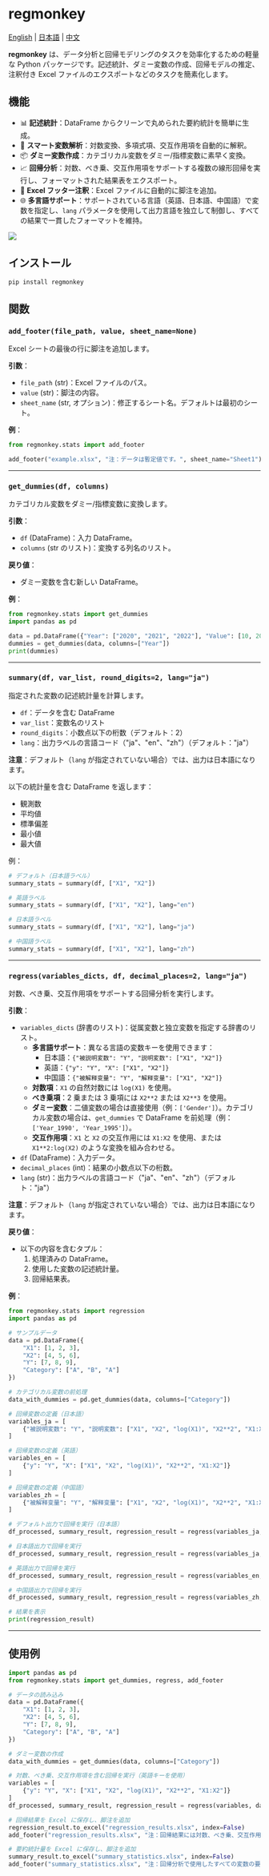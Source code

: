 # regmonkey

[English](README.md) | [日本語](README.ja.md) | [中文](README.zh.md)

**regmonkey** は、データ分析と回帰モデリングのタスクを効率化するための軽量な Python パッケージです。記述統計、ダミー変数の作成、回帰モデルの推定、注釈付き Excel ファイルのエクスポートなどのタスクを簡素化します。

## 機能

- 📊 **記述統計**：DataFrame からクリーンで丸められた要約統計を簡単に生成。
- 🧠 **スマート変数解析**：対数変換、多項式項、交互作用項を自動的に解釈。
- 📦 **ダミー変数作成**：カテゴリカル変数をダミー/指標変数に素早く変換。
- 📈 **回帰分析**：対数、べき乗、交互作用項をサポートする複数の線形回帰を実行し、フォーマットされた結果表をエクスポート。
- 📄 **Excel フッター注釈**：Excel ファイルに自動的に脚注を追加。
- 🌐 **多言語サポート**：サポートされている言語（英語、日本語、中国語）で変数を指定し、`lang` パラメータを使用して出力言語を独立して制御し、すべての結果で一貫したフォーマットを維持。

![](https://raw.githubusercontent.com/qingruikz/regmonkey/main/assets/example.png)

## インストール

```bash
pip install regmonkey
```

## 関数

### `add_footer(file_path, value, sheet_name=None)`

Excel シートの最後の行に脚注を追加します。

**引数**：

- `file_path` (str)：Excel ファイルのパス。
- `value` (str)：脚注の内容。
- `sheet_name` (str, オプション)：修正するシート名。デフォルトは最初のシート。

**例**：

```python
from regmonkey.stats import add_footer

add_footer("example.xlsx", "注：データは暫定値です。", sheet_name="Sheet1")
```

---

### `get_dummies(df, columns)`

カテゴリカル変数をダミー/指標変数に変換します。

**引数**：

- `df` (DataFrame)：入力 DataFrame。
- `columns` (str のリスト)：変換する列名のリスト。

**戻り値**：

- ダミー変数を含む新しい DataFrame。

**例**：

```python
from regmonkey.stats import get_dummies
import pandas as pd

data = pd.DataFrame({"Year": ["2020", "2021", "2022"], "Value": [10, 20, 30]})
dummies = get_dummies(data, columns=["Year"])
print(dummies)
```

---

### `summary(df, var_list, round_digits=2, lang="ja")`

指定された変数の記述統計量を計算します。

- `df`：データを含む DataFrame
- `var_list`：変数名のリスト
- `round_digits`：小数点以下の桁数（デフォルト：2）
- `lang`：出力ラベルの言語コード（"ja"、"en"、"zh"）（デフォルト："ja"）

**注意**：デフォルト（`lang` が指定されていない場合）では、出力は日本語になります。

以下の統計量を含む DataFrame を返します：

- 観測数
- 平均値
- 標準偏差
- 最小値
- 最大値

例：

```python
# デフォルト（日本語ラベル）
summary_stats = summary(df, ["X1", "X2"])

# 英語ラベル
summary_stats = summary(df, ["X1", "X2"], lang="en")

# 日本語ラベル
summary_stats = summary(df, ["X1", "X2"], lang="ja")

# 中国語ラベル
summary_stats = summary(df, ["X1", "X2"], lang="zh")
```

---

### `regress(variables_dicts, df, decimal_places=2, lang="ja")`

対数、べき乗、交互作用項をサポートする回帰分析を実行します。

**引数**：

- `variables_dicts` (辞書のリスト)：従属変数と独立変数を指定する辞書のリスト。
  - **多言語サポート**：異なる言語の変数キーを使用できます：
    - 日本語：`{"被説明変数": "Y", "説明変数": ["X1", "X2"]}`
    - 英語：`{"y": "Y", "X": ["X1", "X2"]}`
    - 中国語：`{"被解释变量": "Y", "解释变量": ["X1", "X2"]}`
  - **対数項**：`X1` の自然対数には `log(X1)` を使用。
  - **べき乗項**：2 乗または 3 乗項には `X2**2` または `X2**3` を使用。
  - **ダミー変数**：二値変数の場合は直接使用（例：`['Gender']`）。カテゴリカル変数の場合は、`get_dummies` で DataFrame を前処理（例：`['Year_1990', 'Year_1995']`）。
  - **交互作用項**：`X1` と `X2` の交互作用には `X1:X2` を使用、または `X1**2:log(X2)` のような変換を組み合わせる。
- `df` (DataFrame)：入力データ。
- `decimal_places` (int)：結果の小数点以下の桁数。
- `lang` (str)：出力ラベルの言語コード（"ja"、"en"、"zh"）（デフォルト："ja"）

**注意**：デフォルト（`lang` が指定されていない場合）では、出力は日本語になります。

**戻り値**：

- 以下の内容を含むタプル：
  1. 処理済みの DataFrame。
  2. 使用した変数の記述統計量。
  3. 回帰結果表。

**例**：

```python
from regmonkey.stats import regression
import pandas as pd

# サンプルデータ
data = pd.DataFrame({
    "X1": [1, 2, 3],
    "X2": [4, 5, 6],
    "Y": [7, 8, 9],
    "Category": ["A", "B", "A"]
})

# カテゴリカル変数の前処理
data_with_dummies = pd.get_dummies(data, columns=["Category"])

# 回帰変数の定義（日本語）
variables_ja = [
    {"被説明変数": "Y", "説明変数": ["X1", "X2", "log(X1)", "X2**2", "X1:X2"]}
]

# 回帰変数の定義（英語）
variables_en = [
    {"y": "Y", "X": ["X1", "X2", "log(X1)", "X2**2", "X1:X2"]}
]

# 回帰変数の定義（中国語）
variables_zh = [
    {"被解释变量": "Y", "解释变量": ["X1", "X2", "log(X1)", "X2**2", "X1:X2"]}
]

# デフォルト出力で回帰を実行（日本語）
df_processed, summary_result, regression_result = regress(variables_ja, data_with_dummies)

# 日本語出力で回帰を実行
df_processed, summary_result, regression_result = regress(variables_ja, data_with_dummies, lang="ja")

# 英語出力で回帰を実行
df_processed, summary_result, regression_result = regress(variables_en, data_with_dummies, lang="en")

# 中国語出力で回帰を実行
df_processed, summary_result, regression_result = regress(variables_zh, data_with_dummies, lang="zh")

# 結果を表示
print(regression_result)
```

---

## 使用例

```python
import pandas as pd
from regmonkey.stats import get_dummies, regress, add_footer

# データの読み込み
data = pd.DataFrame({
    "X1": [1, 2, 3],
    "X2": [4, 5, 6],
    "Y": [7, 8, 9],
    "Category": ["A", "B", "A"]
})

# ダミー変数の作成
data_with_dummies = get_dummies(data, columns=["Category"])

# 対数、べき乗、交互作用項を含む回帰を実行（英語キーを使用）
variables = [
    {"y": "Y", "X": ["X1", "X2", "log(X1)", "X2**2", "X1:X2"]}
]
df_processed, summary_result, regression_result = regress(variables, data_with_dummies, lang="en")

# 回帰結果を Excel に保存し、脚注を追加
regression_result.to_excel("regression_results.xlsx", index=False)
add_footer("regression_results.xlsx", "注：回帰結果には対数、べき乗、交互作用項が含まれています。")

# 要約統計量を Excel に保存し、脚注を追加
summary_result.to_excel("summary_statistics.xlsx", index=False)
add_footer("summary_statistics.xlsx", "注：回帰分析で使用したすべての変数の要約統計量。")
```
